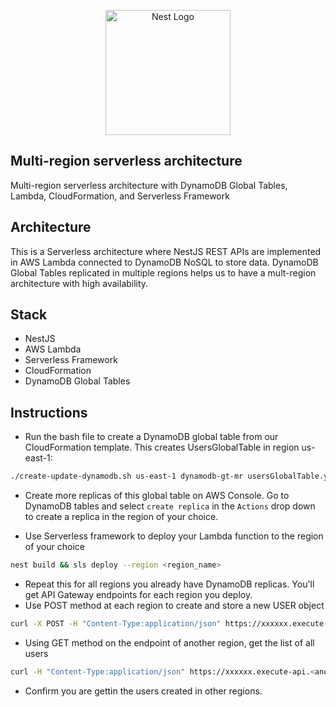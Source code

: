 <p align="center">
  <a href="http://nestjs.com/" target="blank"><img src="https://nestjs.com/img/logo-small.svg" width="200" alt="Nest Logo" /></a>
</p>

[circleci-image]: https://img.shields.io/circleci/build/github/nestjs/nest/master?token=abc123def456
[circleci-url]: https://circleci.com/gh/nestjs/nest

## Multi-region serverless architecture

Multi-region serverless architecture with DynamoDB Global Tables, Lambda, CloudFormation, and Serverless Framework

## Architecture

This is a Serverless architecture where NestJS REST APIs are implemented in AWS Lambda connected to DynamoDB NoSQL to store data. DynamoDB Global Tables replicated in multiple regions helps us to have a mult-region architecture with high availability.

## Stack


- NestJS
- AWS Lambda
- Serverless Framework
- CloudFormation
- DynamoDB Global Tables


## Instructions

- Run the bash file to create a DynamoDB global table from our CloudFormation template. This creates UsersGlobalTable in region us-east-1:
```bash
./create-update-dynamodb.sh us-east-1 dynamodb-gt-mr usersGlobalTable.yml
```
- Create more replicas of this global table on AWS Console. Go to DynamoDB tables and select `create replica` in the `Actions` drop down to create a replica in the region of your choice.

- Use Serverless framework to deploy your Lambda function to the region of your choice

```bash
nest build && sls deploy --region <region_name>
```
- Repeat this for all regions you already have DynamoDB replicas. You'll get API Gateway endpoints for each region you deploy. 
- Use POST method at each region to create and store a new USER object
```bash
curl -X POST -H "Content-Type:application/json" https://xxxxxx.execute-api.<region_name>.amazonaws.com/dev/user --data '{"name": "Bob", "age": 29}'
```
- Using GET method on the endpoint of another region, get the list of all users
```bash
curl -H "Content-Type:application/json" https://xxxxxx.execute-api.<another_region_name>.amazonaws.com/dev/user
```
- Confirm you are gettin the users created in other regions.


